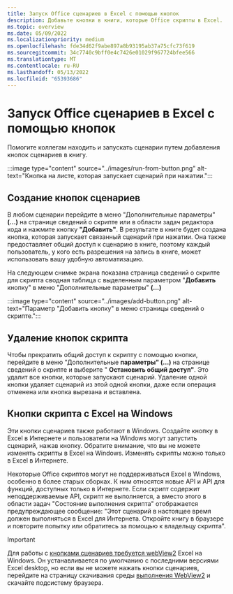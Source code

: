 ```yaml
---
title: Запуск Office сценариев в Excel с помощью кнопок
description: Добавьте кнопки в книги, которые Office скрипты в Excel.
ms.topic: overview
ms.date: 05/09/2022
ms.localizationpriority: medium
ms.openlocfilehash: fde34d62f9abe897a8b93195ab37a75cfc73f619
ms.sourcegitcommit: 34c7740c9bff0e4c7426e01029f967724bfee566
ms.translationtype: MT
ms.contentlocale: ru-RU
ms.lasthandoff: 05/13/2022
ms.locfileid: "65393686"
---
```

# <a name="run-office-scripts-in-excel-with-buttons"></a>Запуск Office сценариев в Excel с помощью кнопок

Помогите коллегам находить и запускать сценарии путем добавления кнопок сценариев в книгу.

:::image type="content" source="../images/run-from-button.png" alt-text="Кнопка на листе, которая запускает сценарий при нажатии.":::

## <a name="create-script-buttons"></a>Создание кнопок сценариев

В любом сценарии перейдите в меню "Дополнительные параметры" **(...)** на странице сведений о скрипте или в области задач редактора кода и нажмите кнопку **"Добавить"**. В результате в книге будет создана кнопка, которая запускает связанный сценарий при нажатии. Она также предоставляет общий доступ к сценарию в книге, поэтому каждый пользователь, у кого есть разрешения на запись в книге, может использовать вашу удобную автоматизацию.

На следующем снимке экрана показана страница сведений о скрипте для скрипта сводная таблица с выделенным параметром "**Добавить** кнопку" в меню "Дополнительные параметры" **(...)** 

:::image type="content" source="../images/add-button.png" alt-text="Параметр &quot;Добавить кнопку&quot; в меню страницы сведений о скрипте.":::

## <a name="remove-script-buttons"></a>Удаление кнопок скрипта

Чтобы прекратить общий доступ к скрипту с помощью кнопки, перейдите в меню "Дополнительные **параметры" (...)** на странице сведений о скрипте и выберите " **Остановить общий доступ"**. Это удалит все кнопки, которые запускают сценарий. Удаление одной кнопки удаляет сценарий из этой одной кнопки, даже если операция отменена или кнопка вырезана и вставлена.

## <a name="script-buttons-with-excel-on-windows"></a>Кнопки скрипта с Excel на Windows

Эти кнопки сценариев также работают в Windows. Создайте кнопку в Excel в Интернете и пользователи на Windows могут запустить сценарий, нажав кнопку. Обратите внимание, что вы не можете изменять скрипты в Excel на Windows. Изменять скрипты можно только в Excel в Интернете.

Некоторые Office скриптов могут не поддерживаться Excel в Windows, особенно в более старых сборках. К ним относятся новые API и API для функций, доступных только в Интернете. Если скрипт содержит неподдерживаемые API, скрипт не выполняется, а вместо этого в области задач  "Состояние выполнения скрипта" отображается предупреждающее сообщение: "Этот сценарий в настоящее время должен выполняться в Excel для Интернета. Откройте книгу в браузере и повторите попытку или обратитесь за помощью к владельцу скрипта".  

> [!IMPORTANT]
> Для работы с [кнопками сценариев требуется webView2](/deployoffice/webview2-install) Excel на Windows. Он устанавливается по умолчанию с последними версиями Excel desktop, но если вы не можете нажать кнопки сценариев, перейдите на страницу скачивания среды [выполнения WebView2](https://developer.microsoft.com/en-us/microsoft-edge/webview2/#download-section) и скачайте подсистему браузера.
